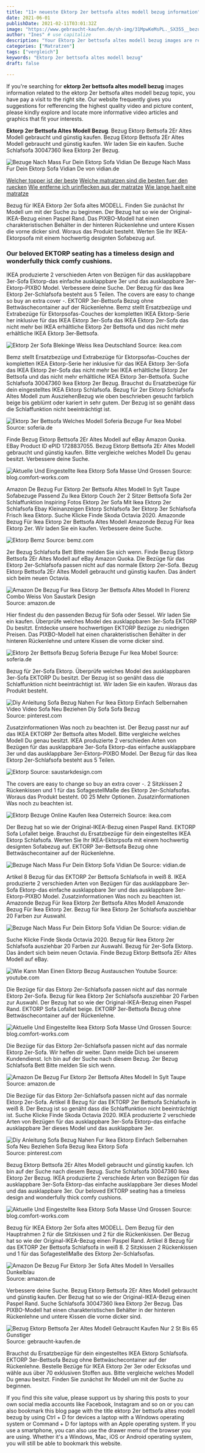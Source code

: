 ```yaml
---
title: "11+ neueste Ektorp 2er bettsofa altes modell bezug information"
date: 2021-06-01
publishDate: 2021-02-11T03:01:32Z
image: "https://www.gebraucht-kaufen.de/sh-img/31MpwKeMsPL._SX355__bezug%2Bektorp%2Bbettsofa%2B2er%2Baltes%2Bmodell.jpg"
author: "Ines" # use capitalize
description: "Your Ektorp 2er bettsofa altes modell bezug images are ready. Ektorp 2er bettsofa altes modell bezug are a topic that is being searched for and liked by netizens now. You can Find and Download the Ektorp 2er bettsofa altes modell bezug files here. Get all free vectors."
categories: ["Matratzen"]
tags: ["vergleich"]
keywords: "Ektorp 2er bettsofa altes modell bezug"
draft: false

---
```


If you're searching for **ektorp 2er bettsofa altes modell bezug** images information related to the ektorp 2er bettsofa altes modell bezug topic, you have pay a visit to the right  site. Our website frequently  gives you  suggestions  for refferencing  the highest  quality video and picture  content, please kindly explore and locate more informative video articles and graphics that fit your interests.

**Ektorp 2er Bettsofa Altes Modell Bezug**. Bezug Ektorp Bettsofa 2Er Altes Modell gebraucht und günstig kaufen. Bezug Ektorp Bettsofa 2Er Altes Modell gebraucht und günstig kaufen. Wir laden Sie ein kaufen. Suche Schlafsofa 30047360 Ikea Ektorp 2er Bezug.

![Bezuge Nach Mass Fur Dein Ektorp Sofa Vidian De](https://www.vidian.de/media/ikea/ektorp_3_seater_sofa/gallery/ikea_ektorp_3_seater_sofa_uni_60_thumb.jpg "Bezuge Nach Mass Fur Dein Ektorp Sofa Vidian De")
Bezuge Nach Mass Fur Dein Ektorp Sofa Vidian De von vidian.de

[Welcher topper ist der beste](/welcher-topper-ist-der-beste/)
[Welche matratzen sind die besten fuer den ruecken](/welche-matratzen-sind-die-besten-fuer-den-ruecken/)
[Wie entferne ich urinflecken aus der matratze](/wie-entferne-ich-urinflecken-aus-der-matratze/)
[Wie lange haelt eine matratze](/wie-lange-haelt-eine-matratze/)

Bezug für IKEA Ektorp 2er Sofa altes MODELL. Finden Sie zunächst Ihr Modell um mit der Suche zu beginnen. Der Bezug hat so wie der Original-IKEA-Bezug einen Paspel Rand. Das PIXBO-Modell hat einen charakteristischen Behälter in der hinteren Rückenlehne und untere Kissen die vorne dicker sind. Woraus das Produkt besteht. Werten Sie Ihr IKEA-Ektorpsofa mit einem hochwertig designten Sofabezug auf.

### Our beloved EKTORP seating has a timeless design and wonderfully thick comfy cushions.

IKEA produzierte 2 verschieden Arten von Bezügen für das ausklappbare 3er-Sofa Ektorp-das einfache ausklappbare 3er und das ausklappbare 3er-Ektorp-PIXBO Model. Verbessere deine Suche. Der Bezug für das Ikea Ektorp 2er-Schlafsofa besteht aus 5 Teilen. The covers are easy to change so buy an extra cover -. EKTORP 3er-Bettsofa Bezug ohne Bettwäschecontainer auf der Rückenlehne. Bemz stellt Ersatzbezüge und Extrabezüge für Ektorpsofas-Couches der kompletten IKEA Ektorp-Serie her inklusive für das IKEA Ektorp 3er-Sofa das IKEA Ektorp 2er-Sofa das nicht mehr bei IKEA erhältliche Ektorp 2er Bettsofa und das nicht mehr erhältliche IKEA Ektorp 3er-Bettsofa.


![Ektorp 2er Sofa Blekinge Weiss Ikea Deutschland](https://www.ikea.com/de/de/images/products/ektorp-2er-sofa-blekinge-weiss__0818535_pe774466_s5.jpg?f=s "Ektorp 2er Sofa Blekinge Weiss Ikea Deutschland")
Source: ikea.com

Bemz stellt Ersatzbezüge und Extrabezüge für Ektorpsofas-Couches der kompletten IKEA Ektorp-Serie her inklusive für das IKEA Ektorp 3er-Sofa das IKEA Ektorp 2er-Sofa das nicht mehr bei IKEA erhältliche Ektorp 2er Bettsofa und das nicht mehr erhältliche IKEA Ektorp 3er-Bettsofa. Suche Schlafsofa 30047360 Ikea Ektorp 2er Bezug. Brauchst du Ersatzbezüge für dein eingestelltes IKEA Ektorp Schlafsofa. Bezug für 2er Ektorp Schlafsofa Altes Modell zum AusziehenBezug wie oben beschrieben gesucht farblich beige bis geblümt oder kariert in sehr gutem. Der Bezug ist so genäht dass die Schlaffunktion nicht beeinträchtigt ist.

![Ektorp 3er Bettsofa Welches Modell Soferia Bezuge Fur Ikea Mobel](https://soferia.pl/img/cms/Ektorp%20PIXBO.JPG "Ektorp 3er Bettsofa Welches Modell Soferia Bezuge Fur Ikea Mobel")
Source: soferia.de

Finde Bezug Ektorp Bettsofa 2Er Altes Modell auf eBay Amazon Quoka. EBay Product ID ePID 1728837055. Bezug Ektorp Bettsofa 2Er Altes Modell gebraucht und günstig kaufen. Bitte vergleiche welches Modell Du genau besitzt. Verbessere deine Suche.

![Aktuelle Und Eingestellte Ikea Ektorp Sofa Masse Und Grossen](https://www.comfort-works.com/news/wp-content/uploads/2012/09/Ektorp-2-seater-from-IKEA.jpg "Aktuelle Und Eingestellte Ikea Ektorp Sofa Masse Und Grossen")
Source: blog.comfort-works.com

Amazon De Bezug Fur Ektorp 2er Bettsofa Altes Modell In Sylt Taupe Sofabezuge Passend Zu Ikea Ektorp Couch 2er 2 Sitzer Bettsofa Sofa 2er Schlaffunktion Inspiring Fotos Ektorp 2er Sofa Mit Ikea Ektorp 2er Schlafsofa Ebay Kleinanzeigen Ektorp Schlafsofa 3er Ektorp 3er Schlafsofa Frisch Ikea Ektorp. Suche Klicke Finde Skoda Octavia 2020. Amazonde Bezug Für Ikea Ektorp 2er Bettsofa Altes Modell Amazonde Bezug Für Ikea Ektorp 2er. Wir laden Sie ein kaufen. Verbessere deine Suche.

![Ektorp Bemz](https://images.bemz.com/productImage/EKT9-CT151.jpg?heightRatio=1&amp;mode=crop&amp;quality=95&amp;width=640&amp;height=640&amp;bgc=255%2C255%2C255 "Ektorp Bemz")
Source: bemz.com

2er Bezug Schlafsofa Bett Bitte melden Sie sich wenn. Finde Bezug Ektorp Bettsofa 2Er Altes Modell auf eBay Amazon Quoka. Die Bezüge für das Ektorp 2er-Schlafsofa passen nicht auf das normale Ektorp 2er-Sofa. Bezug Ektorp Bettsofa 2Er Altes Modell gebraucht und günstig kaufen. Das ändert sich beim neuen Octavia.

![Amazon De Bezug Fur Ikea Ektorp 3er Bettsofa Altes Modell In Florenz Combo Weiss Von Saustark Design](https://images-na.ssl-images-amazon.com/images/I/312xeYyZR7L._AC_.jpg "Amazon De Bezug Fur Ikea Ektorp 3er Bettsofa Altes Modell In Florenz Combo Weiss Von Saustark Design")
Source: amazon.de

Hier findest du den passenden Bezug für Sofa oder Sessel. Wir laden Sie ein kaufen. Überprüfe welches Model des ausklappbaren 3er-Sofa EKTORP Du besitzt. Entdecke unsere hochwertigen EKTORP Bezüge zu niedrigen Preisen. Das PIXBO-Modell hat einen charakteristischen Behälter in der hinteren Rückenlehne und untere Kissen die vorne dicker sind.

![Ektorp 2er Bettsofa Bezug Soferia Bezuge Fur Ikea Mobel](https://soferia.de/36631/ektorp--2er-bettsofa-bezug.jpg "Ektorp 2er Bettsofa Bezug Soferia Bezuge Fur Ikea Mobel")
Source: soferia.de

Bezug für 2er-Sofa Ektorp. Überprüfe welches Model des ausklappbaren 3er-Sofa EKTORP Du besitzt. Der Bezug ist so genäht dass die Schlaffunktion nicht beeinträchtigt ist. Wir laden Sie ein kaufen. Woraus das Produkt besteht.

![Diy Anleitung Sofa Bezug Nahen Fur Ikea Ektorp Einfach Selbernahen Video Video Sofa Neu Beziehen Diy Sofa Sofa Bezug](https://i.pinimg.com/originals/c5/2e/f6/c52ef66873659ce5c9362e3bef60fa2a.jpg "Diy Anleitung Sofa Bezug Nahen Fur Ikea Ektorp Einfach Selbernahen Video Video Sofa Neu Beziehen Diy Sofa Sofa Bezug")
Source: pinterest.com

Zusatzinformationen Was noch zu beachten ist. Der Bezug passt nur auf das IKEA EKTORP 2er Bettsofa altes Modell. Bitte vergleiche welches Modell Du genau besitzt. IKEA produzierte 2 verschieden Arten von Bezügen für das ausklappbare 3er-Sofa Ektorp-das einfache ausklappbare 3er und das ausklappbare 3er-Ektorp-PIXBO Model. Der Bezug für das Ikea Ektorp 2er-Schlafsofa besteht aus 5 Teilen.

![Ektorp](https://www.saustarkdesign.com/upload/cntimg/Ikea_Ektorp.jpg "Ektorp")
Source: saustarkdesign.com

The covers are easy to change so buy an extra cover -. 2 Sitzkissen 2 Rückenkissen und 1 für das SofagestellMaße des Ektorp 2er-Schlafsofas. Woraus das Produkt besteht. 00 25 Mehr Optionen. Zusatzinformationen Was noch zu beachten ist.

![Ektorp Bezuge Online Kaufen Ikea Osterreich](https://www.ikea.com/at/de/images/products/ektorp-bezug-2er-sofa-totebo-hellbeige__0818550_pe774481_s5.jpg?f=xxs "Ektorp Bezuge Online Kaufen Ikea Osterreich")
Source: ikea.com

Der Bezug hat so wie der Original-IKEA-Bezug einen Paspel Rand. EKTORP Sofa Lofallet beige. Brauchst du Ersatzbezüge für dein eingestelltes IKEA Ektorp Schlafsofa. Werten Sie Ihr IKEA-Ektorpsofa mit einem hochwertig designten Sofabezug auf. EKTORP 3er-Bettsofa Bezug ohne Bettwäschecontainer auf der Rückenlehne.

![Bezuge Nach Mass Fur Dein Ektorp Sofa Vidian De](https://www.vidian.de/media/ikea/ektorp_3_seater_sofa/gallery/ikea_ektorp_3_seater_sofa_uni_60_thumb.jpg "Bezuge Nach Mass Fur Dein Ektorp Sofa Vidian De")
Source: vidian.de

Artikel 8 Bezug für das EKTORP 2er Bettsofa Schlafsofa in weiß 8. IKEA produzierte 2 verschieden Arten von Bezügen für das ausklappbare 3er-Sofa Ektorp-das einfache ausklappbare 3er und das ausklappbare 3er-Ektorp-PIXBO Model. Zusatzinformationen Was noch zu beachten ist. Amazonde Bezug Für Ikea Ektorp 2er Bettsofa Altes Modell Amazonde Bezug Für Ikea Ektorp 2er. Bezug für Ikea Ektorp 2er Schlafsofa ausziehbar 20 Farben zur Auswahl.

![Bezuge Nach Mass Fur Dein Ektorp Sofa Vidian De](https://www.vidian.de/media/ikea/ektorp_2_seater_sofa/gallery/ikea_ektorp_2_seater_sofa_uni_60_thumb.jpg "Bezuge Nach Mass Fur Dein Ektorp Sofa Vidian De")
Source: vidian.de

Suche Klicke Finde Skoda Octavia 2020. Bezug für Ikea Ektorp 2er Schlafsofa ausziehbar 20 Farben zur Auswahl. Bezug für 2er-Sofa Ektorp. Das ändert sich beim neuen Octavia. Finde Bezug Ektorp Bettsofa 2Er Altes Modell auf eBay.

![Wie Kann Man Einen Ektorp Bezug Austauschen Youtube](https://i.ytimg.com/vi/hn34MA586qA/maxresdefault.jpg "Wie Kann Man Einen Ektorp Bezug Austauschen Youtube")
Source: youtube.com

Die Bezüge für das Ektorp 2er-Schlafsofa passen nicht auf das normale Ektorp 2er-Sofa. Bezug für Ikea Ektorp 2er Schlafsofa ausziehbar 20 Farben zur Auswahl. Der Bezug hat so wie der Original-IKEA-Bezug einen Paspel Rand. EKTORP Sofa Lofallet beige. EKTORP 3er-Bettsofa Bezug ohne Bettwäschecontainer auf der Rückenlehne.

![Aktuelle Und Eingestellte Ikea Ektorp Sofa Masse Und Grossen](http://www.ikea.com/gb/en/images/products/ektorp-cover-three-seat-sofa__0142347_PE302256_S4.JPG "Aktuelle Und Eingestellte Ikea Ektorp Sofa Masse Und Grossen")
Source: blog.comfort-works.com

Die Bezüge für das Ektorp 2er-Schlafsofa passen nicht auf das normale Ektorp 2er-Sofa. Wir helfen dir weiter. Dann melde Dich bei unserem Kundendienst. Ich bin auf der Suche nach diesem Bezug. 2er Bezug Schlafsofa Bett Bitte melden Sie sich wenn.

![Amazon De Bezug Fur Ektorp 2er Bettsofa Altes Modell In Sylt Taupe](https://images-na.ssl-images-amazon.com/images/I/31MpwKeMsPL._AC_.jpg "Amazon De Bezug Fur Ektorp 2er Bettsofa Altes Modell In Sylt Taupe")
Source: amazon.de

Die Bezüge für das Ektorp 2er-Schlafsofa passen nicht auf das normale Ektorp 2er-Sofa. Artikel 8 Bezug für das EKTORP 2er Bettsofa Schlafsofa in weiß 8. Der Bezug ist so genäht dass die Schlaffunktion nicht beeinträchtigt ist. Suche Klicke Finde Skoda Octavia 2020. IKEA produzierte 2 verschiede Arten von Bezügen für das ausklappbare 3er-Sofa Ektorp-das einfache ausklappbare 3er dieses Model und das ausklappbare 3er.

![Diy Anleitung Sofa Bezug Nahen Fur Ikea Ektorp Einfach Selbernahen Sofa Neu Beziehen Sofa Bezug Ikea Ektorp Sofa](https://i.pinimg.com/originals/c0/42/0b/c0420bbcb6dcfb44aabe3e44e7e3963d.jpg "Diy Anleitung Sofa Bezug Nahen Fur Ikea Ektorp Einfach Selbernahen Sofa Neu Beziehen Sofa Bezug Ikea Ektorp Sofa")
Source: pinterest.com

Bezug Ektorp Bettsofa 2Er Altes Modell gebraucht und günstig kaufen. Ich bin auf der Suche nach diesem Bezug. Suche Schlafsofa 30047360 Ikea Ektorp 2er Bezug. IKEA produzierte 2 verschiede Arten von Bezügen für das ausklappbare 3er-Sofa Ektorp-das einfache ausklappbare 3er dieses Model und das ausklappbare 3er. Our beloved EKTORP seating has a timeless design and wonderfully thick comfy cushions.

![Aktuelle Und Eingestellte Ikea Ektorp Sofa Masse Und Grossen](http://www.ikea.com/gb/en/images/products/ektorp-cover-two-seat-sofa-w-chaise-lounge__0107785_PE257558_S4.JPG "Aktuelle Und Eingestellte Ikea Ektorp Sofa Masse Und Grossen")
Source: blog.comfort-works.com

Bezug für IKEA Ektorp 2er Sofa altes MODELL. Dem Bezug für den Hauptrahmen 2 für die Sitzkissen und 2 für die Rückenkissen. Der Bezug hat so wie der Original-IKEA-Bezug einen Paspel Rand. Artikel 8 Bezug für das EKTORP 2er Bettsofa Schlafsofa in weiß 8. 2 Sitzkissen 2 Rückenkissen und 1 für das SofagestellMaße des Ektorp 2er-Schlafsofas.

![Amazon De Bezug Fur Ektorp 3er Sofa Altes Modell In Versailles Dunkelblau](https://images-na.ssl-images-amazon.com/images/I/21oR79uaPYL._AC_.jpg "Amazon De Bezug Fur Ektorp 3er Sofa Altes Modell In Versailles Dunkelblau")
Source: amazon.de

Verbessere deine Suche. Bezug Ektorp Bettsofa 2Er Altes Modell gebraucht und günstig kaufen. Der Bezug hat so wie der Original-IKEA-Bezug einen Paspel Rand. Suche Schlafsofa 30047360 Ikea Ektorp 2er Bezug. Das PIXBO-Modell hat einen charakteristischen Behälter in der hinteren Rückenlehne und untere Kissen die vorne dicker sind.

![Bezug Ektorp Bettsofa 2er Altes Modell Gebraucht Kaufen Nur 2 St Bis 65 Gunstiger](https://www.gebraucht-kaufen.de/sh-img/31MpwKeMsPL._SX355__bezug%2Bektorp%2Bbettsofa%2B2er%2Baltes%2Bmodell.jpg "Bezug Ektorp Bettsofa 2er Altes Modell Gebraucht Kaufen Nur 2 St Bis 65 Gunstiger")
Source: gebraucht-kaufen.de

Brauchst du Ersatzbezüge für dein eingestelltes IKEA Ektorp Schlafsofa. EKTORP 3er-Bettsofa Bezug ohne Bettwäschecontainer auf der Rückenlehne. Bestelle Bezüge für IKEA Ektorp 2er 3er oder Ecksofas und wähle aus über 70 exklusiven Stoffen aus. Bitte vergleiche welches Modell Du genau besitzt. Finden Sie zunächst Ihr Modell um mit der Suche zu beginnen.

If you find this site value, please support us by sharing this posts to your own social media accounts like Facebook, Instagram and so on or you can also bookmark this blog page with the title ektorp 2er bettsofa altes modell bezug by using Ctrl + D for devices a laptop with a Windows operating system or Command + D for laptops with an Apple operating system. If you use a smartphone, you can also use the drawer menu of the browser you are using. Whether it's a Windows, Mac, iOS or Android operating system, you will still be able to bookmark this website.
